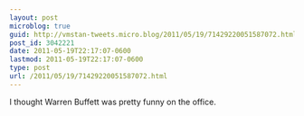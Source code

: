 ```yaml
---
layout: post
microblog: true
guid: http://vmstan-tweets.micro.blog/2011/05/19/71429220051587072.html
post_id: 3042221
date: 2011-05-19T22:17:07-0600
lastmod: 2011-05-19T22:17:07-0600
type: post
url: /2011/05/19/71429220051587072.html
---
```

I thought Warren Buffett was pretty funny on the office.
